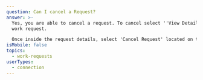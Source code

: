 ```yaml
---
question: Can I cancel a Request?
answer: >-
  Yes, you are able to cancel a request. To cancel select ''View Details' on the
  work request. 

  Once inside the request details, select 'Cancel Request' located on the top right.
isMobile: false
topics:
  - work-requests
userTypes:
  - connection
---
```

